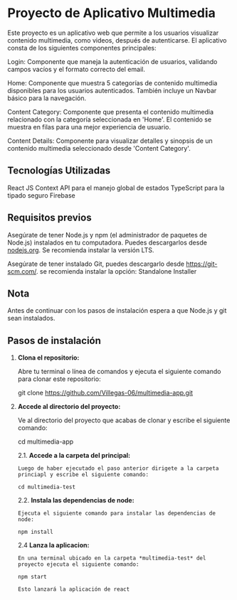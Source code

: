 # Proyecto de Aplicativo Multimedia

Este proyecto es un aplicativo web que permite a los usuarios visualizar contenido multimedia, como videos, después de autenticarse. El aplicativo consta de los siguientes componentes principales:

Login: Componente que maneja la autenticación de usuarios, validando campos vacíos y el formato correcto del email.

Home: Componente que muestra 5 categorías de contenido multimedia disponibles para los usuarios autenticados. También incluye un Navbar básico para la navegación.

Content Category: Componente que presenta el contenido multimedia relacionado con la categoría seleccionada en 'Home'. El contenido se muestra en filas para una mejor experiencia de usuario.

Content Details: Componente para visualizar detalles y sinopsis de un contenido multimedia seleccionado desde 'Content Category'.

## Tecnologías Utilizadas

React JS
Context API para el manejo global de estados
TypeScript para la tipado seguro
Firebase

## Requisitos previos

Asegúrate de tener Node.js y npm (el administrador de paquetes de Node.js) instalados en tu computadora. Puedes descargarlos desde [nodejs.org](https://nodejs.org/). Se recomienda instalar la versión LTS.

Asegúrate de tener instalado Git, puedes descargarlo desde https://git-scm.com/. se recomienda instalar la opción: Standalone Installer

## Nota

Antes de continuar con los pasos de instalación espera a que Node.js y git sean instalados.

## Pasos de instalación

1.  **Clona el repositorio:**

    Abre tu terminal o línea de comandos y ejecuta el siguiente comando para clonar este repositorio:

    git clone https://github.com/Villegas-06/multimedia-app.git

2.  **Accede al directorio del proyecto:**

    Ve al directorio del proyecto que acabas de clonar y escribe el siguiente comando:

    cd multimedia-app

    2.1. **Accede a la carpeta del principal:**

        Luego de haber ejecutado el paso anterior dirigete a la carpeta princiapl y escribe el siguiente comando:

        cd multimedia-test

    2.2. **Instala las dependencias de node:**

        Ejecuta el siguiente comando para instalar las dependencias de node:

        npm install

    2.4 **Lanza la aplicacion:**

        En una terminal ubicado en la carpeta *multimedia-test* del proyecto ejecuta el siguiente comando:

        npm start

        Esto lanzará la aplicación de react
